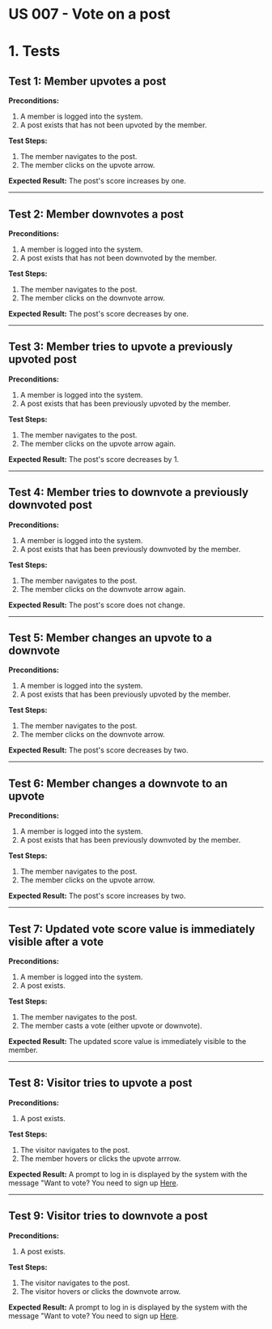 # US 007 - Vote on a post

# 1. Tests

## Test 1: Member upvotes a post

**Preconditions:**

1. A member is logged into the system.
2. A post exists that has not been upvoted by the member.

**Test Steps:**

1. The member navigates to the post.
2. The member clicks on the upvote arrow.

**Expected Result:**
The post's score increases by one.

---

## Test 2: Member downvotes a post

**Preconditions:**

1. A member is logged into the system.
2. A post exists that has not been downvoted by the member.

**Test Steps:**

1. The member navigates to the post.
2. The member clicks on the downvote arrow.

**Expected Result:**
The post's score decreases by one.

---

## Test 3: Member tries to upvote a previously upvoted post

**Preconditions:**

1. A member is logged into the system.
2. A post exists that has been previously upvoted by the member.

**Test Steps:**

1. The member navigates to the post.
2. The member clicks on the upvote arrow again.

**Expected Result:**
The post's score decreases by 1.

---

## Test 4: Member tries to downvote a previously downvoted post

**Preconditions:**

1. A member is logged into the system.
2. A post exists that has been previously downvoted by the member.

**Test Steps:**

1. The member navigates to the post.
2. The member clicks on the downvote arrow again.

**Expected Result:**
The post's score does not change.

---

## Test 5: Member changes an upvote to a downvote

**Preconditions:**

1. A member is logged into the system.
2. A post exists that has been previously upvoted by the member.

**Test Steps:**

1. The member navigates to the post.
2. The member clicks on the downvote arrow.

**Expected Result:**
The post's score decreases by two.

---

## Test 6: Member changes a downvote to an upvote

**Preconditions:**

1. A member is logged into the system.
2. A post exists that has been previously downvoted by the member.

**Test Steps:**

1. The member navigates to the post.
2. The member clicks on the upvote arrow.

**Expected Result:**
The post's score increases by two.

---

## Test 7: Updated vote score value is immediately visible after a vote

**Preconditions:**

1. A member is logged into the system.
2. A post exists.

**Test Steps:**

1. The member navigates to the post.
2. The member casts a vote (either upvote or downvote).

**Expected Result:**
The updated score value is immediately visible to the member.

---

## Test 8: Visitor tries to upvote a post

**Preconditions:**

1. A post exists.

**Test Steps:**

1. The visitor navigates to the post.
2. The member hovers or clicks the upvote arrrow.

**Expected Result:**
A prompt to log in is displayed by the system with the message "Want to vote? You need to sign up [Here](https://dddforum.com/login).

---

## Test 9: Visitor tries to downvote a post

**Preconditions:**

1. A post exists.

**Test Steps:**

1. The visitor navigates to the post.
2. The visitor hovers or clicks the downvote arrow.

**Expected Result:**
A prompt to log in is displayed by the system with the message "Want to vote? You need to sign up [Here](https://dddforum.com/login).
